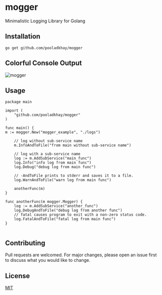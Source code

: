 # mogger
Minimalistic Logging Library for Golang

## Installation
```go get github.com/pooladkhay/mogger```

## Colorful Console Output
![mogger](console-output.png?raw=true)

## Usage
```
package main

import (
	"github.com/pooladkhay/mogger"
)

func main() {
m := mogger.New("mogger_example", "./logs")

	// log without sub-service name
	m.InfoAndToFile("from main without sub-service name")

	// log with a sub-service name
	log := m.AddSubService("main_func")
	log.Info("info log from main func")
	log.Debug("debug log from main func")

	// -AndToFile prints to stderr and saves it to a file.
	log.WarnAndToFile("warn log from main func")

	anotherFunc(m)
}

func anotherFunc(m mogger.Mogger) {
	log := m.AddSubService("another_func")
	log.DebugAndToFile("debug log from another func")
	// fatal causes program to exit with a non-zero status code.
	log.FatalAndToFile("fatal log from main func")
}


```

## Contributing
Pull requests are welcomed. For major changes, please open an issue first to discuss what you would like to change.

## License
[MIT](https://github.com/pooladkhay/mogger/blob/main/LICENSE)